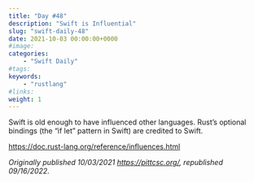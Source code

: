 ```yaml
---
title: "Day #48"
description: "Swift is Influential"
slug: "swift-daily-48"
date: 2021-10-03 00:00:00+0000
#image:
categories:
    - "Swift Daily"
#tags:
keywords:
    - "rustlang"
#links:
weight: 1
---
```


Swift is old enough to have influenced other languages. Rust’s optional bindings (the “if let” pattern in Swift) are credited to Swift.

https://doc.rust-lang.org/reference/influences.html

*Originally published 10/03/2021 https://pittcsc.org/, republished 09/16/2022.*
